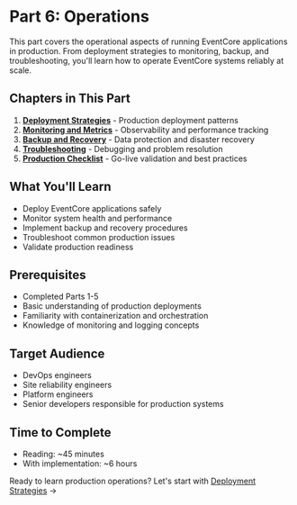 # Part 6: Operations

This part covers the operational aspects of running EventCore applications in production. From deployment strategies to monitoring, backup, and troubleshooting, you'll learn how to operate EventCore systems reliably at scale.

## Chapters in This Part

1. **[Deployment Strategies](./01-deployment-strategies.md)** - Production deployment patterns
2. **[Monitoring and Metrics](./02-monitoring-metrics.md)** - Observability and performance tracking
3. **[Backup and Recovery](./03-backup-recovery.md)** - Data protection and disaster recovery
4. **[Troubleshooting](./04-troubleshooting.md)** - Debugging and problem resolution
5. **[Production Checklist](./05-production-checklist.md)** - Go-live validation and best practices

## What You'll Learn

- Deploy EventCore applications safely
- Monitor system health and performance
- Implement backup and recovery procedures
- Troubleshoot common production issues
- Validate production readiness

## Prerequisites

- Completed Parts 1-5
- Basic understanding of production deployments
- Familiarity with containerization and orchestration
- Knowledge of monitoring and logging concepts

## Target Audience

- DevOps engineers
- Site reliability engineers
- Platform engineers
- Senior developers responsible for production systems

## Time to Complete

- Reading: ~45 minutes
- With implementation: ~6 hours

Ready to learn production operations? Let's start with [Deployment Strategies](./01-deployment-strategies.md) →